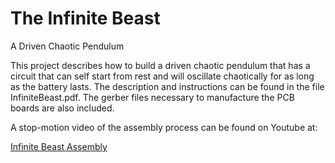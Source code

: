# The Infinite Beast
A Driven Chaotic Pendulum 

This project describes how to build a driven chaotic pendulum that has a circuit that can self start from rest and will oscillate chaotically for as long as the battery lasts. The description and instructions can be found in the file InfiniteBeast.pdf. The gerber files necessary to manufacture the PCB boards are also included.

A stop-motion video of the assembly process can be found on Youtube at:

<a href="https://youtu.be/iF6rt5-GtZA">Infinite Beast Assembly</a>


